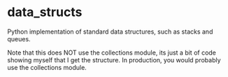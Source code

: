 data_structs
============

Python implementation of standard data structures, such as stacks and queues.

Note that this does NOT use the collections module, its just a bit of code showing myself that I get the structure. In production, you would probably use the collections module.
